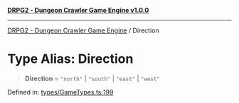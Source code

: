[**DRPG2 - Dungeon Crawler Game Engine v1.0.0**](../README.md)

***

[DRPG2 - Dungeon Crawler Game Engine](../globals.md) / Direction

# Type Alias: Direction

> **Direction** = `"north"` \| `"south"` \| `"east"` \| `"west"`

Defined in: [types/GameTypes.ts:199](https://github.com/the4ofus/drpg2/blob/main/src/types/GameTypes.ts#L199)
